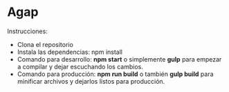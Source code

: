 # Agap
Instrucciones:
  - Clona el repositorio
  - Instala las dependencias: npm install
  - Comando para desarrollo: <b>npm start</b> o simplemente <b>gulp</b> para empezar a compilar y dejar escuchando los cambios.
  - Comando para producción: <b>npm run build</b> o también <b>gulp build</b>
  para minificar archivos y dejarlos listos para producción.
